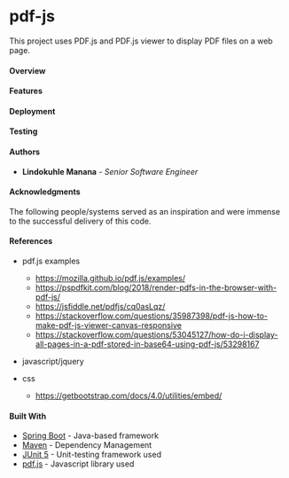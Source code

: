 # **pdf-js**
This project uses PDF.js and PDF.js viewer to display PDF files on a web page.

#### **Overview**
 
#### **Features**

#### **Deployment**

#### **Testing**

#### **Authors**

* **Lindokuhle Manana** - *Senior Software Engineer*

#### **Acknowledgments**
The following people/systems served as an inspiration and were immense to the successful delivery of this code.

#### **References**
* pdf.js examples
	* https://mozilla.github.io/pdf.js/examples/
	* https://pspdfkit.com/blog/2018/render-pdfs-in-the-browser-with-pdf-js/
	* https://jsfiddle.net/pdfjs/cq0asLqz/
	* https://stackoverflow.com/questions/35987398/pdf-js-how-to-make-pdf-js-viewer-canvas-responsive
	* https://stackoverflow.com/questions/53045127/how-do-i-display-all-pages-in-a-pdf-stored-in-base64-using-pdf-js/53298167

* javascript/jquery

* css
	* https://getbootstrap.com/docs/4.0/utilities/embed/

#### **Built With**
* [Spring Boot](https://spring.io/projects/spring-boot) - Java-based framework
* [Maven](https://maven.apache.org/) - Dependency Management
* [JUnit 5](https://junit.org/junit5/) - Unit-testing framework used
* [pdf.js](https://mozilla.github.io/pdf.js/examples/) - Javascript library used